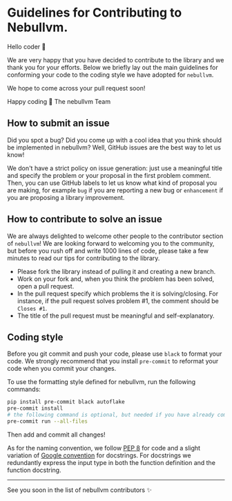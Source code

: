 # Guidelines for Contributing to Nebullvm.

Hello coder 👋

We are very happy that you have decided to contribute to the library and we thank you for your efforts. Below we briefly lay out the main guidelines for conforming your code to the coding style we have adopted for `nebullvm`.

We hope to come across your pull request soon!

Happy coding 💫 The nebullvm Team


## How to submit an issue
Did you spot a bug? Did you come up with a cool idea that you think should be implemented in nebullvm? Well, GitHub issues are the best way to let us know!

We don't have a strict policy on issue generation: just use a meaningful title and specify the problem or your proposal in the first problem comment. Then, you can use GitHub labels to let us know what kind of proposal you are making, for example `bug` if you are reporting a new bug or `enhancement` if you are proposing a library improvement. 

## How to contribute to solve an issue
We are always delighted to welcome other people to the contributor section of `nebullvm`! We are looking forward to welcoming you to the community, but before you rush off and write 1000 lines of code, please take a few minutes to read our tips for contributing to the library.
* Please fork the library instead of pulling it and creating a new branch.
* Work on your fork and, when you think the problem has been solved, open a pull request.
* In the pull request specify which problems the it is solving/closing. For instance, if the pull request solves problem #1, the comment should be `Closes #1`.
* The title of the pull request must be meaningful and self-explanatory.


## Coding style
Before you git commit and push your code, please use `black` to format your code. We strongly recommend that you install `pre-commit` to reformat your code when you commit your changes.

To use the formatting style defined for nebullvm, run the following commands:
```bash
pip install pre-commit black autoflake
pre-commit install
# the following command is optional, but needed if you have already committed some files to your forked repo.
pre-commit run --all-files
```
Then add and commit all changes!

As for the naming convention, we follow [PEP 8](https://peps.python.org/pep-0008/) for code and a slight variation of [Google convention](https://sphinxcontrib-napoleon.readthedocs.io/en/latest/example_google.html) for docstrings. For docstrings we redundantly express the input type in both the function definition and the function docstring.

---

See you soon in the list of nebullvm contributors ✨
